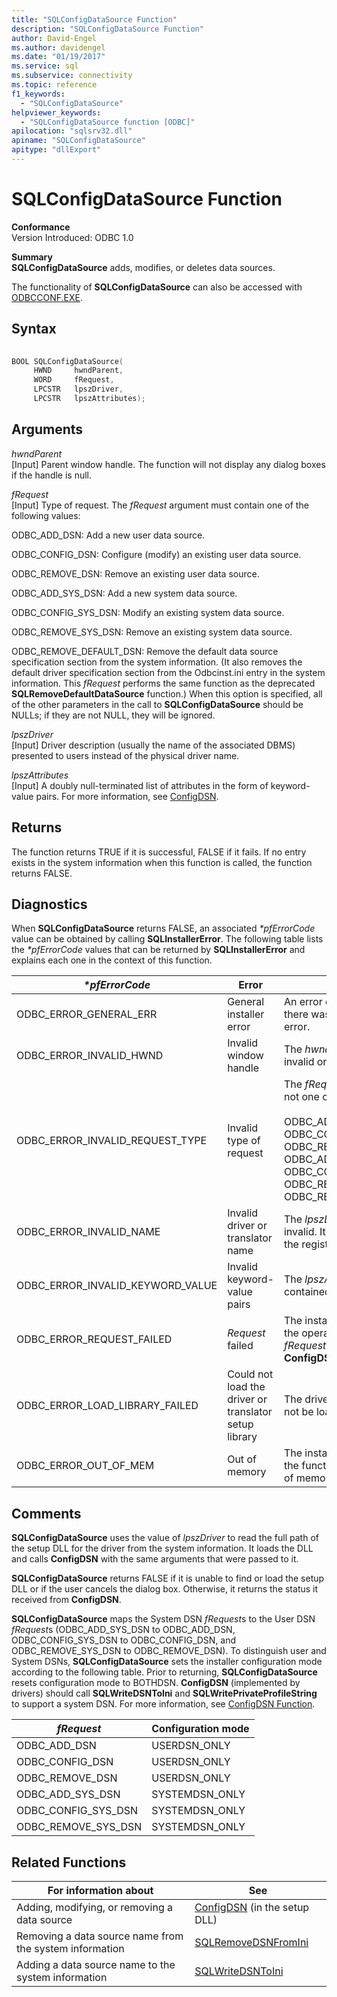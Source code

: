 ```yaml
---
title: "SQLConfigDataSource Function"
description: "SQLConfigDataSource Function"
author: David-Engel
ms.author: davidengel
ms.date: "01/19/2017"
ms.service: sql
ms.subservice: connectivity
ms.topic: reference
f1_keywords:
  - "SQLConfigDataSource"
helpviewer_keywords:
  - "SQLConfigDataSource function [ODBC]"
apilocation: "sqlsrv32.dll"
apiname: "SQLConfigDataSource"
apitype: "dllExport"
---
```

# SQLConfigDataSource Function
**Conformance**  
 Version Introduced: ODBC 1.0  
  
 **Summary**  
 **SQLConfigDataSource** adds, modifies, or deletes data sources.  
  
 The functionality of **SQLConfigDataSource** can also be accessed with [ODBCCONF.EXE](../../../odbc/odbcconf-exe.md).  
  
## Syntax  
  
```cpp  
  
BOOL SQLConfigDataSource(  
     HWND     hwndParent,  
     WORD     fRequest,  
     LPCSTR   lpszDriver,  
     LPCSTR   lpszAttributes);  
```  
  
## Arguments  
 *hwndParent*  
 [Input] Parent window handle. The function will not display any dialog boxes if the handle is null.  
  
 *fRequest*  
 [Input] Type of request. The *fRequest* argument must contain one of the following values:  
  
 ODBC_ADD_DSN: Add a new user data source.  
  
 ODBC_CONFIG_DSN: Configure (modify) an existing user data source.  
  
 ODBC_REMOVE_DSN: Remove an existing user data source.  
  
 ODBC_ADD_SYS_DSN: Add a new system data source.  
  
 ODBC_CONFIG_SYS_DSN: Modify an existing system data source.  
  
 ODBC_REMOVE_SYS_DSN: Remove an existing system data source.  
  
 ODBC_REMOVE_DEFAULT_DSN: Remove the default data source specification section from the system information. (It also removes the default driver specification section from the Odbcinst.ini entry in the system information. This *fRequest* performs the same function as the deprecated **SQLRemoveDefaultDataSource** function.) When this option is specified, all of the other parameters in the call to **SQLConfigDataSource** should be NULLs; if they are not NULL, they will be ignored.  
  
 *lpszDriver*  
 [Input] Driver description (usually the name of the associated DBMS) presented to users instead of the physical driver name.  
  
 *lpszAttributes*  
 [Input] A doubly null-terminated list of attributes in the form of keyword-value pairs. For more information, see [ConfigDSN](../../../odbc/reference/syntax/configdsn-function.md).  
  
## Returns  
 The function returns TRUE if it is successful, FALSE if it fails. If no entry exists in the system information when this function is called, the function returns FALSE.  
  
## Diagnostics  
 When **SQLConfigDataSource** returns FALSE, an associated *\*pfErrorCode* value can be obtained by calling **SQLInstallerError**. The following table lists the *\*pfErrorCode* values that can be returned by **SQLInstallerError** and explains each one in the context of this function.  
  
|*\*pfErrorCode*|Error|Description|  
|---------------------|-----------|-----------------|  
|ODBC_ERROR_GENERAL_ERR|General installer error|An error occurred for which there was no specific installer error.|  
|ODBC_ERROR_INVALID_HWND|Invalid window handle|The *hwndParent* argument was invalid or NULL.|  
|ODBC_ERROR_INVALID_REQUEST_TYPE|Invalid type of request|The *fRequest* argument was not one of the following:<br /><br /> ODBC_ADD_DSN ODBC_CONFIG_DSN ODBC_REMOVE_DSN ODBC_ADD_SYS_DSN ODBC_CONFIG_SYS_DSN ODBC_REMOVE_SYS_DSN ODBC_REMOVE_DEFAULT_DSN|  
|ODBC_ERROR_INVALID_NAME|Invalid driver or translator name|The *lpszDriver* argument was invalid. It could not be found in the registry.|  
|ODBC_ERROR_INVALID_KEYWORD_VALUE|Invalid keyword-value pairs|The *lpszAttributes* argument contained a syntax error.|  
|ODBC_ERROR_REQUEST_FAILED|*Request* failed|The installer could not perform the operation requested by the *fRequest* argument. The call to **ConfigDSN** failed.|  
|ODBC_ERROR_LOAD_LIBRARY_FAILED|Could not load the driver or translator setup library|The driver setup library could not be loaded.|  
|ODBC_ERROR_OUT_OF_MEM|Out of memory|The installer could not perform the function because of a lack of memory.|  
  
## Comments  
 **SQLConfigDataSource** uses the value of *lpszDriver* to read the full path of the setup DLL for the driver from the system information. It loads the DLL and calls **ConfigDSN** with the same arguments that were passed to it.  
  
 **SQLConfigDataSource** returns FALSE if it is unable to find or load the setup DLL or if the user cancels the dialog box. Otherwise, it returns the status it received from **ConfigDSN**.  
  
 **SQLConfigDataSource** maps the System DSN *fRequest*s to the User DSN *fRequest*s (ODBC_ADD_SYS_DSN to ODBC_ADD_DSN, ODBC_CONFIG_SYS_DSN to ODBC_CONFIG_DSN, and ODBC_REMOVE_SYS_DSN to ODBC_REMOVE_DSN). To distinguish user and System DSNs, **SQLConfigDataSource** sets the installer configuration mode according to the following table. Prior to returning, **SQLConfigDataSource** resets configuration mode to BOTHDSN. **ConfigDSN** (implemented by drivers) should call **SQLWriteDSNToIni** and **SQLWritePrivateProfileString** to support a system DSN. For more information, see [ConfigDSN Function](../../../odbc/reference/syntax/configdsn-function.md).  
  
|*fRequest*|Configuration mode|  
|----------------|------------------------|  
|ODBC_ADD_DSN|USERDSN_ONLY|  
|ODBC_CONFIG_DSN|USERDSN_ONLY|  
|ODBC_REMOVE_DSN|USERDSN_ONLY|  
|ODBC_ADD_SYS_DSN|SYSTEMDSN_ONLY|  
|ODBC_CONFIG_SYS_DSN|SYSTEMDSN_ONLY|  
|ODBC_REMOVE_SYS_DSN|SYSTEMDSN_ONLY|  
  
## Related Functions  
  
|For information about|See|  
|---------------------------|---------|  
|Adding, modifying, or removing a data source|[ConfigDSN](../../../odbc/reference/syntax/configdsn-function.md) (in the setup DLL)|  
|Removing a data source name from the system information|[SQLRemoveDSNFromIni](../../../odbc/reference/syntax/sqlremovedsnfromini-function.md)|  
|Adding a data source name to the system information|[SQLWriteDSNToIni](../../../odbc/reference/syntax/sqlwritedsntoini-function.md)|

